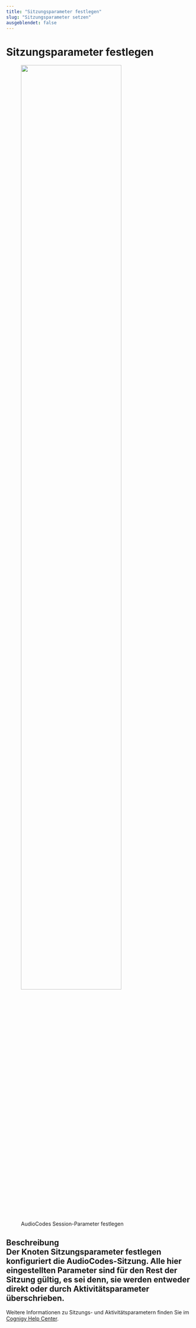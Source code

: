 ```yaml
---
title: "Sitzungsparameter festlegen"
slug: "Sitzungsparameter setzen"
ausgeblendet: false
---
```


# Sitzungsparameter festlegen

<figure>
  <img class="image-center" src="{{config.site_url}}ai/flow-nodes/images/audiocodes/set-session-parameters.png" width="80%" />
  <figcaption>AudioCodes Session-Parameter festlegen</figcaption>
</figure>

## Beschreibung<div class="divider"></div>Der Knoten Sitzungsparameter festlegen konfiguriert die AudioCodes-Sitzung. Alle hier eingestellten Parameter sind für den Rest der Sitzung gültig, es sei denn, sie werden entweder direkt oder durch Aktivitätsparameter überschrieben.

Weitere Informationen zu Sitzungs- und Aktivitätsparametern finden Sie im [Cognigy Help Center](https://support.cognigy.com/hc/en-us/articles/360017413959).